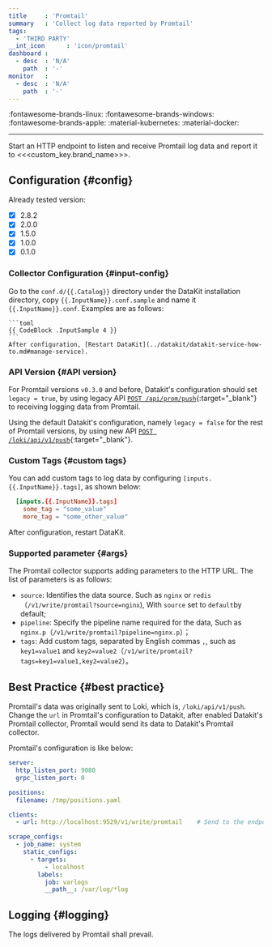 ```yaml
---
title     : 'Promtail'
summary   : 'Collect log data reported by Promtail'
tags:
  - 'THIRD PARTY'
__int_icon      : 'icon/promtail'
dashboard :
  - desc  : 'N/A'
    path  : '-'
monitor   :
  - desc  : 'N/A'
    path  : '-'
---
```



:fontawesome-brands-linux: :fontawesome-brands-windows: :fontawesome-brands-apple: :material-kubernetes: :material-docker:

---

Start an HTTP endpoint to listen and receive Promtail log data and report it to <<<custom_key.brand_name>>>.

## Configuration {#config}

Already tested version:

- [x] 2.8.2
- [x] 2.0.0
- [x] 1.5.0
- [x] 1.0.0
- [x] 0.1.0

### Collector Configuration {#input-config}
<!-- markdownlint-disable MD046 -->
Go to the `conf.d/{{.Catalog}}` directory under the DataKit installation directory, copy `{{.InputName}}.conf.sample` and name it `{{.InputName}}.conf`. Examples are as follows:

    ```toml
    {{ CodeBlock .InputSample 4 }}
    ```
    After configuration, [Restart DataKit](../datakit/datakit-service-how-to.md#manage-service).
<!-- markdownlint-enable -->
### API Version {#API version}

For Promtail versions `v0.3.0` and before, Datakit's configuration should set `legacy = true`, by using legacy API [`POST /api/prom/push`](https://grafana.com/docs/loki/latest/api/#post-apiprompush){:target="_blank"} to receiving logging data from Promtail.

Using the default Datakit's configuration, namely `legacy = false` for the rest of Promtail versions, by using new API [`POST /loki/api/v1/push`](https://grafana.com/docs/loki/latest/api/#post-lokiapiv1push){:target="_blank"}.

### Custom Tags {#custom tags}

You can add custom tags to log data by configuring `[inputs.{{.InputName}}.tags]`, as shown below:

```toml
  [inputs.{{.InputName}}.tags]
    some_tag = "some_value"
    more_tag = "some_other_value"
```

After configuration, restart DataKit.

### Supported parameter {#args}

The Promtail collector supports adding parameters to the HTTP URL. The list of parameters is as follows:

- `source`: Identifies the data source. Such as `nginx` or `redis`（`/v1/write/promtail?source=nginx`), With `source` set to `default`by default;
- `pipeline`: Specify the pipeline name required for the data, Such as `nginx.p`（`/v1/write/promtail?pipeline=nginx.p`）；
- `tags`: Add custom tags, separated by English commas `,`, such as `key1=value1` and `key2=value2`（`/v1/write/promtail?tags=key1=value1,key2=value2`）。

## Best Practice {#best practice}

Promtail's data was originally sent to Loki, which is, `/loki/api/v1/push`. Change the `url` in Promtail's configuration to Datakit, after enabled Datakit's Promtail collector, Promtail would send its data to Datakit's Promtail collector.

Promtail's configuration is like below:

```yaml
server:
  http_listen_port: 9080
  grpc_listen_port: 0

positions:
  filename: /tmp/positions.yaml

clients:
  - url: http://localhost:9529/v1/write/promtail    # Send to the endpoint that the promtail collector listens on

scrape_configs:
  - job_name: system
    static_configs:
      - targets:
          - localhost
        labels:
          job: varlogs
          __path__: /var/log/*log
```

## Logging {#logging}

The logs delivered by Promtail shall prevail.
